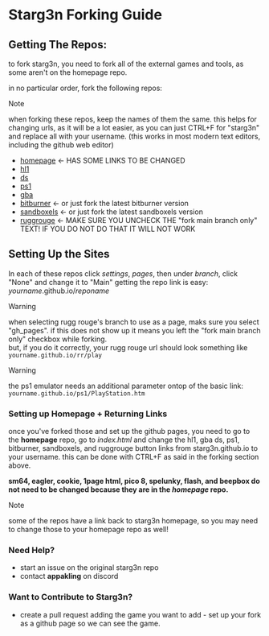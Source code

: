 # Starg3n Forking Guide

## Getting The Repos:
to fork starg3n, you need to fork all of the external games and tools, as some aren't on the homepage repo.

in no particular order, fork the following repos:
> [!NOTE]
> when forking these repos, keep the names of them the same. this helps for changing urls, as it will be a lot easier, as you can just CTRL+F for "starg3n" and replace all with your username. (this works in most modern text editors, including the github web editor)

- [homepage](https://github.com/starg3n/starg3n.github.io) <- HAS SOME LINKS TO BE CHANGED
- [hl1](https://github.com/starg3n/hl1)
- [ds](https://github.com/starg3n/ds) 
- [ps1](https://github.com/starg3n/ps1)
- [gba](https://github.com/starg3n/gba)
- [bitburner](https://github.com/starg3n/bitburner) <- or just fork the latest bitburner version
- [sandboxels](https://github.com/starg3n/sandboxels) <- or just fork the latest sandboxels version
- [ruggrouge](https://github.com/rr/) <- MAKE SURE YOU UNCHECK THE "fork main branch only" TEXT! IF YOU DO NOT DO THAT IT WILL NOT WORK

## Setting Up the Sites

In each of these repos click _settings_, _pages_, then under _branch_, click "None" and change it to "Main"
getting the repo link is easy: _yourname_.github.io/_reponame_

> [!WARNING]
> when selecting rugg rouge's branch to use as a page, maks sure you select "gh_pages". if this does not show up it means you left the "fork main branch only" checkbox while forking. \
> but, if you do it correctly, your rugg rouge url should look something like \
>  ```yourname.github.io/rr/play```


> [!WARNING]
> the ps1 emulator needs an additional parameter ontop of the basic link: \
> ```yourname.github.io/ps1/PlayStation.htm```

### Setting up Homepage + Returning Links
once you've forked those and set up the github pages, you need to go to the **homepage** repo, go to _index.html_ and change the hl1, gba ds, ps1, bitburner, sandboxels, and ruggrouge button links from starg3n.github.io to your username. this can be done with CTRL+F as said in the forking section above.

**sm64, eagler, cookie, 1page html, pico 8, spelunky, flash, and beepbox do not need to be changed because they are in the *homepage* repo.**

> [!NOTE]
> some of the repos have a link back to starg3n homepage, so you may need to change those to your homepage repo as well!


### Need Help?
- start an issue on the original starg3n repo
- contact **appakling** on discord

### Want to Contribute to Starg3n?
- create a pull request adding the game you want to add - set up your fork as a github page so we can see the game.
